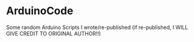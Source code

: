 # ArduinoCode
Some random Arduino Scripts I wrote/re-published (if re-published, I WILL GIVE CREDIT TO ORIGINAL AUTHOR!!)
